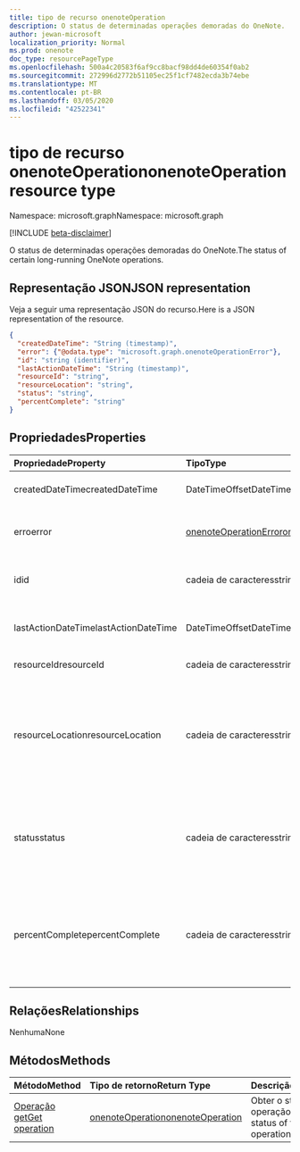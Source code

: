 ```yaml
---
title: tipo de recurso onenoteOperation
description: O status de determinadas operações demoradas do OneNote.
author: jewan-microsoft
localization_priority: Normal
ms.prod: onenote
doc_type: resourcePageType
ms.openlocfilehash: 500a4c20583f6af9cc8bacf98dd4de60354f0ab2
ms.sourcegitcommit: 272996d2772b51105ec25f1cf7482ecda3b74ebe
ms.translationtype: MT
ms.contentlocale: pt-BR
ms.lasthandoff: 03/05/2020
ms.locfileid: "42522341"
---
```

# <a name="onenoteoperation-resource-type"></a><span data-ttu-id="f4ea1-103">tipo de recurso onenoteOperation</span><span class="sxs-lookup"><span data-stu-id="f4ea1-103">onenoteOperation resource type</span></span>

<span data-ttu-id="f4ea1-104">Namespace: microsoft.graph</span><span class="sxs-lookup"><span data-stu-id="f4ea1-104">Namespace: microsoft.graph</span></span>

[!INCLUDE [beta-disclaimer](../../includes/beta-disclaimer.md)]

<span data-ttu-id="f4ea1-105">O status de determinadas operações demoradas do OneNote.</span><span class="sxs-lookup"><span data-stu-id="f4ea1-105">The status of certain long-running OneNote operations.</span></span>

## <a name="json-representation"></a><span data-ttu-id="f4ea1-106">Representação JSON</span><span class="sxs-lookup"><span data-stu-id="f4ea1-106">JSON representation</span></span>

<span data-ttu-id="f4ea1-107">Veja a seguir uma representação JSON do recurso.</span><span class="sxs-lookup"><span data-stu-id="f4ea1-107">Here is a JSON representation of the resource.</span></span>

<!-- {
  "blockType": "resource",
  "optionalProperties": [

  ],
  "@odata.type": "microsoft.graph.onenoteOperation"
}-->

```json
{
  "createdDateTime": "String (timestamp)",
  "error": {"@odata.type": "microsoft.graph.onenoteOperationError"},
  "id": "string (identifier)",
  "lastActionDateTime": "String (timestamp)",
  "resourceId": "string",
  "resourceLocation": "string",
  "status": "string",
  "percentComplete": "string"
}

```
## <a name="properties"></a><span data-ttu-id="f4ea1-108">Propriedades</span><span class="sxs-lookup"><span data-stu-id="f4ea1-108">Properties</span></span>
| <span data-ttu-id="f4ea1-109">Propriedade</span><span class="sxs-lookup"><span data-stu-id="f4ea1-109">Property</span></span>     | <span data-ttu-id="f4ea1-110">Tipo</span><span class="sxs-lookup"><span data-stu-id="f4ea1-110">Type</span></span>   |<span data-ttu-id="f4ea1-111">Descrição</span><span class="sxs-lookup"><span data-stu-id="f4ea1-111">Description</span></span>|
|:---------------|:--------|:----------|
|<span data-ttu-id="f4ea1-112">createdDateTime</span><span class="sxs-lookup"><span data-stu-id="f4ea1-112">createdDateTime</span></span>| <span data-ttu-id="f4ea1-113">DateTimeOffset</span><span class="sxs-lookup"><span data-stu-id="f4ea1-113">DateTimeOffset</span></span> |<span data-ttu-id="f4ea1-114">A hora de início da operação.</span><span class="sxs-lookup"><span data-stu-id="f4ea1-114">The start time of the operation.</span></span>|
|<span data-ttu-id="f4ea1-115">erro</span><span class="sxs-lookup"><span data-stu-id="f4ea1-115">error</span></span>|[<span data-ttu-id="f4ea1-116">onenoteOperationError</span><span class="sxs-lookup"><span data-stu-id="f4ea1-116">onenoteOperationError</span></span>](onenoteoperationerror.md)|<span data-ttu-id="f4ea1-117">O erro retornado pela operação.</span><span class="sxs-lookup"><span data-stu-id="f4ea1-117">The error returned by the operation.</span></span>|
|<span data-ttu-id="f4ea1-118">id</span><span class="sxs-lookup"><span data-stu-id="f4ea1-118">id</span></span>|<span data-ttu-id="f4ea1-119">cadeia de caracteres</span><span class="sxs-lookup"><span data-stu-id="f4ea1-119">string</span></span>|<span data-ttu-id="f4ea1-120">A ID da operação. Somente leitura.</span><span class="sxs-lookup"><span data-stu-id="f4ea1-120">The operation id. Read-only.</span></span>|
|<span data-ttu-id="f4ea1-121">lastActionDateTime</span><span class="sxs-lookup"><span data-stu-id="f4ea1-121">lastActionDateTime</span></span>| <span data-ttu-id="f4ea1-122">DateTimeOffset</span><span class="sxs-lookup"><span data-stu-id="f4ea1-122">DateTimeOffset</span></span> |<span data-ttu-id="f4ea1-123">A hora da última ação da operação.</span><span class="sxs-lookup"><span data-stu-id="f4ea1-123">The time of the last action of the operation.</span></span>|
|<span data-ttu-id="f4ea1-124">resourceId</span><span class="sxs-lookup"><span data-stu-id="f4ea1-124">resourceId</span></span>|<span data-ttu-id="f4ea1-125">cadeia de caracteres</span><span class="sxs-lookup"><span data-stu-id="f4ea1-125">string</span></span>|<span data-ttu-id="f4ea1-126">A ID do recurso.</span><span class="sxs-lookup"><span data-stu-id="f4ea1-126">The resource id.</span></span>|
|<span data-ttu-id="f4ea1-127">resourceLocation</span><span class="sxs-lookup"><span data-stu-id="f4ea1-127">resourceLocation</span></span>|<span data-ttu-id="f4ea1-128">cadeia de caracteres</span><span class="sxs-lookup"><span data-stu-id="f4ea1-128">string</span></span>|<span data-ttu-id="f4ea1-129">O URI do recurso para o objeto.</span><span class="sxs-lookup"><span data-stu-id="f4ea1-129">The resource URI for the object.</span></span> <span data-ttu-id="f4ea1-130">Por exemplo, o URI do recurso para uma página ou seção copiada.</span><span class="sxs-lookup"><span data-stu-id="f4ea1-130">For example, the resource URI for a copied page or section.</span></span> |
|<span data-ttu-id="f4ea1-131">status</span><span class="sxs-lookup"><span data-stu-id="f4ea1-131">status</span></span>|<span data-ttu-id="f4ea1-132">cadeia de caracteres</span><span class="sxs-lookup"><span data-stu-id="f4ea1-132">string</span></span>|<span data-ttu-id="f4ea1-133">O status atual da operação: `notstarted` , `running` , `completed` ,`failed`</span><span class="sxs-lookup"><span data-stu-id="f4ea1-133">The current status of the operation: `notstarted`, `running`, `completed`, `failed`</span></span> |
|<span data-ttu-id="f4ea1-134">percentComplete</span><span class="sxs-lookup"><span data-stu-id="f4ea1-134">percentComplete</span></span>|<span data-ttu-id="f4ea1-135">cadeia de caracteres</span><span class="sxs-lookup"><span data-stu-id="f4ea1-135">string</span></span>|<span data-ttu-id="f4ea1-136">A porcentagem concluída da operação se a operação ainda estiver em `running` status</span><span class="sxs-lookup"><span data-stu-id="f4ea1-136">The operation percent complete if the operation is still in `running` status</span></span>

## <a name="relationships"></a><span data-ttu-id="f4ea1-137">Relações</span><span class="sxs-lookup"><span data-stu-id="f4ea1-137">Relationships</span></span>
<span data-ttu-id="f4ea1-138">Nenhuma</span><span class="sxs-lookup"><span data-stu-id="f4ea1-138">None</span></span>


## <a name="methods"></a><span data-ttu-id="f4ea1-139">Métodos</span><span class="sxs-lookup"><span data-stu-id="f4ea1-139">Methods</span></span>

| <span data-ttu-id="f4ea1-140">Método</span><span class="sxs-lookup"><span data-stu-id="f4ea1-140">Method</span></span>           | <span data-ttu-id="f4ea1-141">Tipo de retorno</span><span class="sxs-lookup"><span data-stu-id="f4ea1-141">Return Type</span></span>    |<span data-ttu-id="f4ea1-142">Descrição</span><span class="sxs-lookup"><span data-stu-id="f4ea1-142">Description</span></span>|
|:---------------|:--------|:----------|
|[<span data-ttu-id="f4ea1-143">Operação get</span><span class="sxs-lookup"><span data-stu-id="f4ea1-143">Get operation</span></span>](../api/onenoteoperation-get.md) | [<span data-ttu-id="f4ea1-144">onenoteOperation</span><span class="sxs-lookup"><span data-stu-id="f4ea1-144">onenoteOperation</span></span>](onenoteoperation.md) |<span data-ttu-id="f4ea1-145">Obter o status da operação.</span><span class="sxs-lookup"><span data-stu-id="f4ea1-145">Get the status of the operation.</span></span> |

<!-- uuid: 8fcb5dbc-d5aa-4681-8e31-b001d5168d79
2015-10-25 14:57:30 UTC -->
<!--
{
  "type": "#page.annotation",
  "description": "onenoteOperation resource",
  "keywords": "",
  "section": "documentation",
  "tocPath": "",
  "suppressions": []
}
-->

